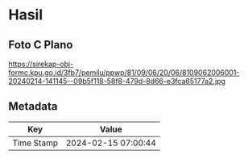 # Hasil

## Foto C Plano

https://sirekap-obj-formc.kpu.go.id/3fb7/pemilu/ppwp/81/09/06/20/06/8109062006001-20240214-141145--09b5f118-58f8-479d-8d66-e3fca65177a2.jpg


## Metadata

| Key        | Value               |
| ---------- | ------------------- |
| Time Stamp | 2024-02-15 07:00:44 |



